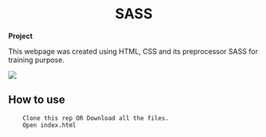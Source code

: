 <div align="center">
  <h1>SASS</h1>
</div>

**Project**

This webpage was created using HTML, CSS and its preprocessor SASS for training purpose.

![](https://github.com/rafaps/SASS_Demo/blob/master/web_demo.gif)





<h2>How to use</h2>

```
    Clone this rep OR Download all the files.
    Open index.html
```

